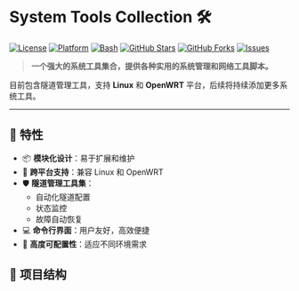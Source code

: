 # System Tools Collection 🛠️

[![License](https://img.shields.io/badge/License-MIT-blue.svg)](LICENSE)
[![Platform](https://img.shields.io/badge/Platform-Linux%20|%20OpenWRT-orange.svg)](https://github.com/xuzhijvn/sys-tools)
[![Bash](https://img.shields.io/badge/Shell-Bash-brightgreen.svg)](https://www.gnu.org/software/bash/)
[![GitHub Stars](https://img.shields.io/github/stars/xuzhijvn/sys-tools.svg?style=social&label=Star)](https://github.com/xuzhijvn/xuzhijvn/sys-tools)
[![GitHub Forks](https://img.shields.io/github/forks/xuzhijvn/sys-tools.svg?style=social&label=Fork)](https://github.com/xuzhijvn/sys-tools/fork)
[![Issues](https://img.shields.io/github/issues/xuzhijvn/sys-tools.svg)](https://github.com/xuzhijvn/sys-tools/issues)

> **一个强大的系统工具集合，提供各种实用的系统管理和网络工具脚本。**

目前包含隧道管理工具，支持 **Linux** 和 **OpenWRT** 平台，后续将持续添加更多系统工具。

---

## 🌟 特性

- 📦 **模块化设计**：易于扩展和维护
- 🔄 **跨平台支持**：兼容 Linux 和 OpenWRT
- 🛡️ **隧道管理工具集**：
  - 自动化隧道配置
  - 状态监控
  - 故障自动恢复
- 💻 **命令行界面**：用户友好，高效便捷
- 🔧 **高度可配置性**：适应不同环境需求

## 📂 项目结构 